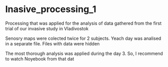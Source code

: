 # Inasive_processing_1
Processing that was applied for the analysis of data gathered from the first trial of our invasive study in Vladivostok


Senosry maps were colected twice for 2 subjects. 
Yeach day was analised in a separate file.
Files with data were hidden

The most thorough analysis was applied during the day 3. 
So, I recommend to watch Noyebook from that dat

